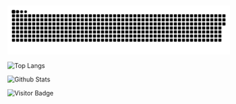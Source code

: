 
<!---
vask19/vask19 is a ✨ special ✨ repository because its `README.md` (this file) appears on your GitHub profile.
You can click the Preview link to take a look at your changes.
--->
<a href=#><img src="contributions.svg"></a>

![Top Langs](https://github-readme-stats.vercel.app/api/top-langs/?username=vask19&hide=TeX&layout=compact&theme=gruvbox)

![Github Stats](https://github-readme-stats.vercel.app/api?username=vask19&count_private=true&show_icons=true&include_all_commits=true&theme=gruvbox)

![Visitor Badge](https://visitor-badge.laobi.icu/badge?page_id=vask19.vask19&right_color=orange)
